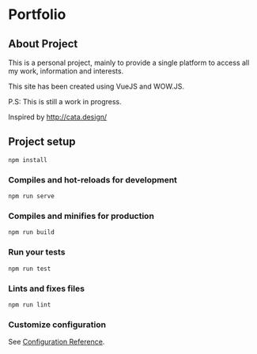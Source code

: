 # Portfolio

## About Project

This is a personal project, mainly to provide a single platform to access all my work, information and interests.

This site has been created using VueJS and WOW.JS.

P.S: This is still a work in progress.

Inspired by http://cata.design/

## Project setup

```
npm install
```

### Compiles and hot-reloads for development

```
npm run serve
```

### Compiles and minifies for production

```
npm run build
```

### Run your tests

```
npm run test
```

### Lints and fixes files

```
npm run lint
```

### Customize configuration

See [Configuration Reference](https://cli.vuejs.org/config/).
